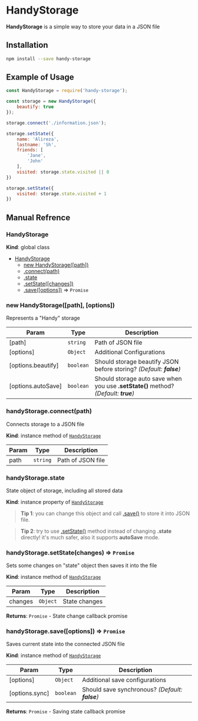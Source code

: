<a name="beginning"></a>

# HandyStorage
**HandyStorage** is a simple way to store your data in a JSON file

<a name="Installation"></a>
## Installation
```bash
npm install --save handy-storage
```

<a name="Usage"></a>
## Example of Usage
```javascript
const HandyStorage = require('handy-storage');

const storage = new HandyStorage({
    beautify: true
});

storage.connect('./information.json');

storage.setState({
    name: 'Alireza',
    lastname: 'Sh',
    friends: [
        'Jane',
        'John'
    ],
    visited: storage.state.visited || 0
})

storage.setState({
    visited: storage.state.visited + 1
})
```

<a name="Refrence"></a>

## Manual Refrence

<a name="HandyStorage"></a>

### HandyStorage
**Kind**: global class

* [HandyStorage](#HandyStorage)
    * [new HandyStorage([path])](#new_HandyStorage_new)
    * [.connect(path)](#HandyStorage+connect)
    * [.state](#HandyStorage+state)
    * [.setState([changes])](#HandyStorage+setState)
    * [.save([options])](#HandyStorage+save) ⇒ <code>Promise</code>

<a name="new_HandyStorage_new"></a>

### new HandyStorage([path], [options])
Represents a "Handy" storage



| Param | Type | Description |
| --- | --- | --- |
| [path] | <code>string</code> | Path of JSON file |
| [options] | <code>Object</code> | Additional Configurations |
| [options.beautify] | <code>boolean</code> | Should storage beautify JSON before storing? _(Default: **false**)_ |
| [options.autoSave] | <code>boolean</code> | Should storage auto save when you use **.setState()** method? _(Default: **true**)_ |


<a name="HandyStorage+connect"></a>

### handyStorage.connect(path)
Connects storage to a JSON file

**Kind**: instance method of [<code>HandyStorage</code>](#HandyStorage)

| Param | Type | Description |
| --- | --- | --- |
| path | <code>string</code> | Path of JSON file |

<a name="HandyStorage+state"></a>

### handyStorage.state
State object of storage, including all stored data

**Kind**: instance property of [<code>HandyStorage</code>](#HandyStorage)

> **Tip 1**: you can change this object and call [.save()](#HandyStorage+save) to store it into JSON file.

> **Tip 2**: try to use [.setState()](#HandyStorage+setState) method instead of changing **.state** directly! it's much safer, also it supports **autoSave** mode.

<a name="HandyStorage+setState"></a>

### handyStorage.setState(changes) ⇒ <code>Promise</code>
Sets some changes on "state" object then saves it into the file

**Kind**: instance method of [<code>HandyStorage</code>](#HandyStorage)

| Param | Type | Description |
| --- | --- | --- |
| changes | <code>Object</code> | State changes |

**Returns**: <code>Promise</code> - State change callback promise


<a name="HandyStorage+save"></a>

### handyStorage.save([options]) ⇒ <code>Promise</code>
Saves current state into the connected JSON file

**Kind**: instance method of [<code>HandyStorage</code>](#HandyStorage)

| Param | Type | Description |
| --- | --- | --- |
| [options] | <code>Object</code> | Additional save configurations |
| [options.sync] | <code>boolean</code> | Should save synchronous? _(Default: **false**)_ |

**Returns**: <code>Promise</code> - Saving state callback promise